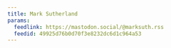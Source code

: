 ```yaml
---
title: Mark Sutherland
params:
  feedlink: https://mastodon.social/@marksuth.rss
  feedid: 49925d76b0d70f3e8232dc6d1c964a53
---
```

